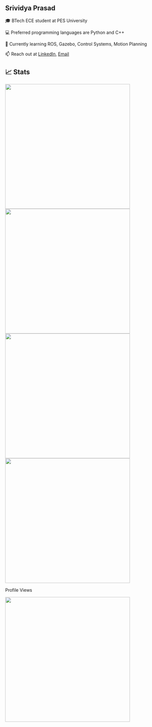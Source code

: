 ## Srividya Prasad

🎓 BTech ECE student at PES University

💻 Preferred programming languages are Python and C++

🌱 Currently learning ROS, Gazebo, Control Systems, Motion Planning
  
📫 Reach out at
  [LinkedIn](https://www.linkedin.com/in/srividyaprasad/), [Email](mailto:srividyaprasad3@gmail.com)          

## 📈 Stats
<div align="left">
 <img src="https://streak-stats.demolab.com?user=srividyaprasad" width="400">
 </div>
<div align="left">
  <img src="https://github-stats-alpha.vercel.app/api?username=srividyaprasad" width="400">
</div>

<div align="left">
  <img src="http://github-profile-summary-cards.vercel.app/api/cards/repos-per-language?username=srividyaprasad" width="400">
</div>

<div align="left">
  <img src="http://github-profile-summary-cards.vercel.app/api/cards/most-commit-language?username=srividyaprasad" width="400">
</div>

Profile Views
<div align="left">
  <img src="https://profile-counter.glitch.me/srividyaprasad/count.svg" width="400"/>
</div>
